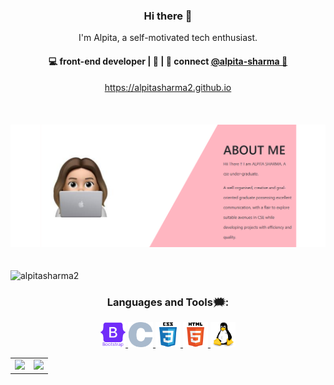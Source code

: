 <h3 align="center"> Hi there 👋</h3>

<p align="center">
I'm Alpita, a self-motivated tech enthusiast.
</p>

<h4 align="center">
💻 front-end developer | 🌱 | 💬 connect <a href="https://www.linkedin.com/in/alpita-sharma-619a981b6">@alpita-sharma 💫</a>
</h4>
<p  align="center">
<a href="https://alpitasharma2.github.io/">https://alpitasharma2.github.io</a>
</p> <br>

<div style="padding: 20px 0px;"><img src="./app.png" alt="aaaa"></div>

<p align="left"> <img src="https://komarev.com/ghpvc/?username=alpitasharma2&label=Profile%20views&color=0e75b6&style=flat" alt="alpitasharma2" /> </p>



</p>

<h3 align="center">Languages and Tools🗯:</h3>
<p align="center"> <a href="https://getbootstrap.com" target="_blank"> <img src="https://raw.githubusercontent.com/devicons/devicon/master/icons/bootstrap/bootstrap-plain-wordmark.svg" alt="bootstrap" width="40" height="40"/> </a> <a href="https://www.cprogramming.com/" target="_blank"> <img src="https://raw.githubusercontent.com/devicons/devicon/master/icons/c/c-original.svg" alt="c" width="40" height="40"/> </a> <a href="https://www.w3schools.com/css/" target="_blank"> <img src="https://raw.githubusercontent.com/devicons/devicon/master/icons/css3/css3-original-wordmark.svg" alt="css3" width="40" height="40"/> </a> <a href="https://www.w3.org/html/" target="_blank"> <img src="https://raw.githubusercontent.com/devicons/devicon/master/icons/html5/html5-original-wordmark.svg" alt="html5" width="40" height="40"/> </a> <a href="https://www.linux.org/" target="_blank"> <img src="https://raw.githubusercontent.com/devicons/devicon/master/icons/linux/linux-original.svg" alt="linux" width="40" height="40"/> </a> </p>

<table width="100%">
  <tr>
    <td>
<img height="180em" src="https://github-readme-stats.vercel.app/api?username=alpitasharma2&show_icons=true&hide_border=true&theme=dracula"/> </td>
 <td> <img height="180em" src="https://github-readme-stats.vercel.app/api/top-langs/?username=alpitasharma2&show_icons=true&hide_border=true&layout=compact&langs_count=8&theme=dracula"/> </td>
  </tr>
 <table>

